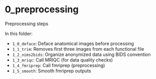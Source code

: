 # 0_preprocessing
Preprocessing steps

In this folder:

* `1_0_deface`: Deface anatomical images before processing
* `1_1_trim`: Removes first three images from each functional file
* `1_2_nims2bids`: Organize anonymized data using BIDS convention
* `1_3_mriqc`: Call MRIQC (for data quality checks)
* `1_4_fmriprep`: Call fmriprep (preprocessing)
* `1_5_smooth`: Smooth fmriprep outputs 
